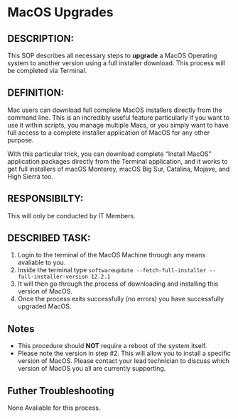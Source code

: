 # MacOS Upgrades

## DESCRIPTION:
This SOP describes all necessary steps to **upgrade** a MacOS Operating system to another version using a full installer download. This process will be completed via Terminal.
## DEFINITION:  
Mac users can download full complete MacOS installers directly from the command line. This is an incredibly useful feature particularly if you want to use it within scripts, you manage multiple Macs, or you simply want to have full access to a complete installer application of MacOS for any other purpose.

With this particular trick, you can download complete “Install MacOS” application packages directly from the Terminal application, and it works to get full installers of macOS Monterey, macOS Big Sur, Catalina, Mojave, and High Sierra too.

## RESPONSIBILTY:  
This will only be conducted by IT Members.

## DESCRIBED TASK:  
1. Login to the terminal of the MacOS Machine through any means avaliable to you.
3. Inside the terminal type ```softwareupdate --fetch-full-installer --full-installer-version 12.2.1```
5. It will then go through the process of downloading and installing this version of MacOS.
6. Once the process exits successfully (no errors) you have successfully upgraded MacOS.

## Notes
- This procedure should **NOT** require a reboot of the system itself.
- Please note the version in step #2. This will allow you to install a specific version of MacOS. Please contact your lead technician to discuss which version of MacOS you all are currently supporting.

## Futher Troubleshooting
None Avaliable for this process. 
